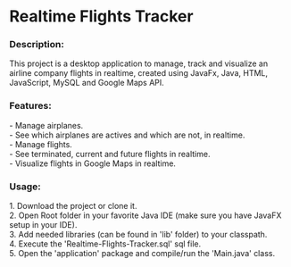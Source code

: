 <h1>Realtime Flights Tracker</h1>
<h3>Description:</h3>
This project is a desktop application to manage, track and visualize an airline company flights in realtime, created using JavaFx, Java, HTML, JavaScript, MySQL and Google Maps API.
<h3>Features:</h3>
- Manage airplanes.<br/>
- See which airplanes are actives and which are not, in realtime.<br/>
- Manage flights.<br/>
- See terminated, current and future flights in realtime.<br/>
- Visualize flights in Google Maps in realtime.
<h3>Usage:</h3>
1. Download the project or clone it.<br/>
2. Open Root folder in your favorite Java IDE (make sure you have JavaFX setup in your IDE).<br/>
3. Add needed libraries (can be found in 'lib' folder) to your classpath.<br/>
4. Execute the 'Realtime-Flights-Tracker.sql' sql file.<br/>
5. Open the 'application' package and compile/run the 'Main.java' class.
